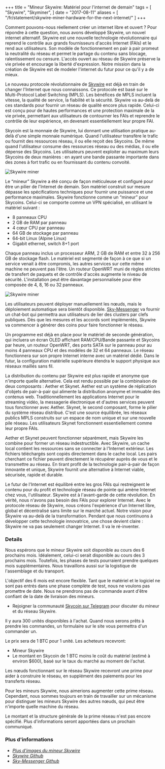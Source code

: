 +++
title = "Mineur Skywire: Matériel pour l'internet de demain"
tags = [
    "Skywire",
    "Skyminer",
]
date = "2017-08-11"
aliases = [
	"/fr/statement/skywire-miner-hardware-for-the-next-internet/"
]
+++

Comment pouvons-nous réellement créer un internet libre et ouvert ? Pour répondre
à cette question, nous avons développé Skywire, un nouvel internet alternatif.
Skywire est une nouvelle technologie révolutionnaire qui reprend le contrôle aux
grands fournisseurs d'accès Internet (FAIs) et le rend aux utilisateurs. Son modèle
de fonctionnement en pair à pair promeut la neutralité du réseau et permet le partage
du contenu sans blocage, ralentissement ou censure. L'accès ouvert au réseau de Skywire
préserve la vie privée et encourage la liberté d'expression. Notre mission dans la création
de Skywire est de modeler l'internet du futur pour ce qu'il y a de mieux.

Le nouveau protocole révolutionnaire de [Skywire](https://github.com/skycoin/skywire)
est déjà en train de changer l'Internet que nous connaissons. Ce protocole est basé
sur le Multi-Protocol Label Switching (MPLS).
Les bénéfices de MPLS incluent la vitesse, la qualité de service, la fiabilité et
la sécurité.
Skywire va au-delà de ces standards pour fournir un réseau de qualité encore
plus rapide.
Celui-ci est conçu pour de hautes performances et une protection maximale de la vie
privée, permettant aux utilisateurs de contourner les FAIs et reprendre le contrôle de
leur expérience, en devenant essentiellement leur propre FAI.

Skycoin est la monnaie de Skywire, lui donnant une utilisation pratique au-delà
d'une simple monnaie numérique. Quand l'utilisateur transfère le trafic ou fournit
des ressources réseau, il ou elle reçoit des Skycoins. De même quand l'utilisateur
consume des ressources réseau ou des médias, il ou elle dépense des Skycoins. Les
utilisateurs peuvent exploiter au maximum leurs Skycoins de deux manières : en ayant
une bande passante importante dans des zones à fort trafic ou en fournissant
du contenu convoité.

![Skywire miner](https://i.imgur.com/ASFEeYi.jpg)

Le “mineur” Skywire a été conçu de façon méticuleuse et configuré pour être un
pilier de l'Internet de demain. Son matériel construit sur mesure dépasse les
spécifications techniques pour fournir une puissance et une performance maximales.
Skywire fonctionne comme un  “mineur” pour Skycoins. Celui-ci se comporte comme
un VPN spécialisé, en utilisant le matériel suivant :

- 8 panneaux CPU
- 2 GB de RAM par panneau
- 4 cœur CPU par panneau
- 64 GB de stockage par panneau
- 64-bit Linux (Alpine Linux)
- Gigabit ethernet, switch 8+1 port

Chaque panneau inclus un processeur ARM, 2 GB de RAM et entre 32 à 256 GB de
stockage flash. Le matériel est segmenté de façon à ce que si un service venait à
être compromis, les autres services sur cette même machine ne peuvent pas l'être.
Un routeur OpenWRT muni de règles strictes de transfert de paquets et de contrôle
d'accès augmente le niveau de sécurité.
L'installation peut être davantage personnalisée pour être composée de 4, 8, 16 ou 32
panneaux.

![Skywire miner](https://i.imgur.com/2zj4CUV.jpg)

Les utilisateurs peuvent déployer manuellement les nœuds, mais le déploiement
automatique sera bientôt disponible. [Sky-Messenger](https://github.com/skycoin/net)
va fournir un chat-bot qui permettra aux utilisateurs de lier des clusters par clefs
publiques. Dès que les mesures et les accords sont implémentés, Skywire va commencer à
générer des coins pour faire fonctionner le réseau.

Un programme est déjà en place pour le matériel de seconde génération, qui incluera
un écran OLED affichant RAM/CPU/Bande passante et Skycoins par heure, un routeur
OpenWRT, des ports SATA sur le panneau pour au moins 4 panneaux CPU et des modèles
de 32 et 64 panneaux. Le réseau fonctionnera sur son propre Internet interne avec
un matériel dédié. Dans le futur, la configuration matérielle supérieure étendra le
support physique aux réseaux maillés sans fil.

La distribution du contenu par Skywire est plus rapide et anonyme que n'importe
quelle alternative. Cela est rendu possible par la combinaison de deux composants :
Aether et Skynet. Aether est un système de réplication d'objets de pair-à-pair qui
alimente la distribution anonyme et immuable des contenus web. Traditionnellement
les applications Internet pour le streaming vidéo, la messagerie électronique et
d'autres services peuvent tous fonctionner avec Aether. Skynet, le second composant,
forme le pilier du système réseau distribué. C'est une source équilibrée, les réseaux
publics MPLS construits sur un espace de nom unique et sur une nouvelle pile réseau.
Les utilisateurs Skynet fonctionnent essentiellement comme leur propre FAIs.

Aether et Skynet peuvent fonctionner séparément, mais Skywire les combine pour
former un réseau indestructible. Avec Skywire, un cache local contient les ressources
sans se connecter à l'Internet extérieur. Les fichiers téléchargés sont copiés
directement dans le cache local. Les pairs cherchant ce fichier peuvent directement
le récupérer auprès de vous et le transmettre au réseau. En tirant profit de
la technologie pair-à-pair de façon innovante et unique, Skywire fournit une
alternative à Internet viable, sécurisée, rapide et durable.

Le futur de l'Internet est équilibré entre les gros FAIs qui restreignent le
contenu pour du profit et technologie réseau de pointe qui amène Internet chez vous,
l'utilisateur. Skywire est à l'avant-garde de cette révolution. En vérité,
nous n'avons pas besoin des FAIs pour explorer Internet. Avec le protocole réseau
de Skywire, nous créons l'expérience d'un Internet libre, global et décentralisé
sans limite sur le marché actuel. Notre vision pour Skywire va au-delà de la
transformation. Pendant que nous continuons à développer cette technologie
innovatrice, une chose devient claire :
Skywire ne va pas seulement changer Internet. Il va le ré-inventer.

### Details

Nous espérons que le mineur Skywire soit disponible au cours des 6 prochains mois.
Idéalement, celui-ci serait disponible au cours des 3 prochains mois. Toutefois,
les phases de tests pourraient prendre quelques mois supplémentaires.
Nous travaillons aussi sur la logistique de l'assemblage et du transport.

L'objectif des 6 mois est encore flexible. Tant que le matériel et le logiciel
ne sont pas entrés dans une phase complète de test, nous ne voulons pas promettre
de date. Nous ne prendrons pas de commande avant d'être confiant de la date de
livraison des mineurs.

* Rejoigner la communauté [Skycoin sur Telegram](https://t.me/Skycoin) pour
discuter du mineur et du réseau Skywire.

Il y aura 300 unités disponibles à l'achat. Quand nous serons prêts à prendre les
commandes, un formulaire sur le site vous permettra d'un commander un.

Le prix sera de 1 BTC pour 1 unité. Les acheteurs recevront:

* Mineur Skywire
* Le montant en Skycoin de 1 BTC moins le coût du matériel (estimé à environ $600),
basé sur le taux du marché au moment de l'achat.

Les nœuds fonctionnant sur le réseau Skywire recevront une prime pour aider à
construire le réseau, en supplément des paiements pour les transferts réseau.

Pour les mineurs Skywire, nous aimerions augmenter cette prime réseau.
Cependant, nous sommes toujours en train de travailler sur un mécanisme pour
distinguer les mineurs Skywire des autres nœuds, qui peut être n'importe quelle
machine du réseau.

Le montant et la structure générale de la prime réseau n'est pas encore spécifié.
Plus d'informations seront apportées dans un prochain communiqué.


### Plus d'informations

- *[Plus d'images du mineur Skywire](https://imgur.com/a/mpnzh)*
- *[Skywire Github](https://github.com/skycoin/skywire)*
- *[Sky-Messenger Github](https://github.com/skycoin/net)*
